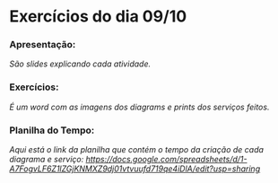 # **Exercícios do dia 09/10**

### **Apresentação:** 
_São slides explicando cada atividade._

### **Exercícios:** 
_É um word com as imagens dos diagrams e prints dos serviços feitos._

### **Planilha do Tempo:** 
_Aqui está o link da planilha que contém o tempo da criação de cada diagrama e serviço: https://docs.google.com/spreadsheets/d/1-A7FogvLF6Z1lZGjKNMXZ9dj01vtvuufd719qe4iDlA/edit?usp=sharing_

